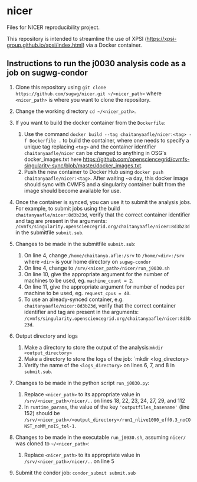 # nicer
Files for NICER reproducibility project.

This repository is intended to streamline the use of XPSI (https://xpsi-group.github.io/xpsi/index.html) via a Docker container.

## Instructions to run the j0030 analysis code as a job on sugwg-condor

1. Clone this repository using `git clone https://github.com/sugwg/nicer.git ~/<nicer_path>` where `<nicer_path>` is where you want to clone the repository. 

2. Change the working directory `cd ~/<nicer_path>`.

3. If you want to build the docker container from the `Dockerfile`:
   1. Use the command `docker build --tag chaitanyaafle/nicer:<tag> -f Dockerfile .` to build the container, where one needs to specify a unique tag replacing `<tag>` and the container identifier `chaitanyaafle/nicer` can be changed to anything in OSG's docker_images.txt here https://github.com/opensciencegrid/cvmfs-singularity-sync/blob/master/docker_images.txt.
   2. Push the new container to Docker Hub using `docker push chaitanyaafle/nicer:<tag>`. After waiting ~a day, this docker image should sync with CVMFS and a singularity container built from the image should become available for use. 

4. Once the container is synced, you can use it to submit the analysis jobs. For example, to submit jobs using the build `chaitanyaafle/nicer:8d3b23d`, verify that the correct container identifier and tag are present in the arguments: `/cvmfs/singularity.opensciencegrid.org/chaitanyaafle/nicer:8d3b23d` in the submitfile `submit.sub`.

5. Changes to be made in the submitfile `submit.sub`:
   1. On line 4, change `/home/chaitanya.afle:/srv` to `/home/<dir>:/srv` where `<dir>` is your home directory on `sugwg-condor`
   2. On line 4, change to `/srv/<nicer_path>/nicer/run_j0030.sh`
   3. On line 10, give the appropriate argument for the number of machines to be used, eg. `machine_count = 2`.
   4. On line 11, give the appropriate argument for number of nodes per machine to be used, eg. `request_cpus = 40`.
   5. To use an already-synced container, e.g. `chaitanyaafle/nicer:8d3b23d`, verify that the correct container identifier and tag are present in the arguments: `/cvmfs/singularity.opensciencegrid.org/chaitanyaafle/nicer:8d3b23d`.

6. Output directory and logs
   1. Make a directory to store the output of the analysis:`mkdir <output_directory>` 
   2. Make a directory to store the logs of the job: `mkdir <log_directory>
   3. Verify the name of the `<logs_directory>` on lines 6, 7, and 8 in `submit.sub`.

7. Changes to be made in the python script `run_j0030.py`:
   1. Replace `<nicer_path>` to its appropriate value in `/srv/<nicer_path>/nicer/`... on lines 18, 22, 23, 24, 27, 29, and 112
   2. In `runtime_params`, the value of the key `'outputfiles_basename'` (line 152) should be `/srv/<nicer_path>/<output_directory>/run1_nlive1000_eff0.3_noCONST_noMM_noIS_tol-1`.

8. Changes to be made in the executable `run_j0030.sh`, assuming `nicer/` was cloned to `~/<nicer_path>`:
      1. Replace `<nicer_path>` to its appropriate value in `/srv/<nicer_path>/nicer/`... on line 5

9. Submit the condor job: `condor_submit submit.sub`


